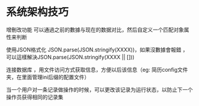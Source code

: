 # 系统架构技巧



增刪改功能 可以通過之前的數據与现在的数据对比，然后自定义一个匹配对象属性来判断



使用JSON格式化 JSON.parse(JSON.stringify(XXXX))，如果沒數據會報錯 ，可以這樣解決JSON.parse(JSON.stringify(XXXX || []))



连接数据库 ，用文件访问方式获取信息，方便以后该信息（eg: 简历config文件夹，在里面管理ini后缀的配置文件）



当一个用户对一条记录做操作的时候，可以更改该记录为运行状态，以防止下一个操作员获得相同的记录集